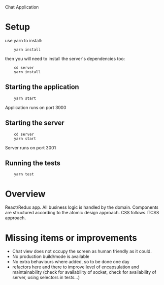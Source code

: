 Chat Application

# Setup

use yarn to install:

```
    yarn install
```

then you will need to install the server's dependencies too:

```
    cd server
    yarn install
```

## Starting the application

```
    yarn start
```
Application runs on port 3000

## Starting the server

```
    cd server
    yarn start
```
Server runs on port 3001

## Running the tests

```
    yarn test
```

# Overview
React/Redux app. All business logic is handled by the domain.
Components are structured according to the atomic design approach.
CSS follows ITCSS approach.


# Missing items or improvements
- Chat view does not occupy the screen as human friendly as it could.
- No production build/mode is available
- No extra behaviours where added, so to be done one day
- refactors here and there to improve level of encapsulation and maintainability (check for availability of socket, check for availability of server, using selectors in tests...)